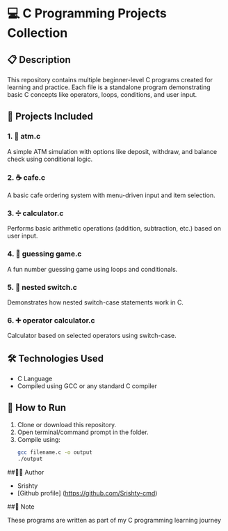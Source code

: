 # 💻 C Programming Projects Collection

## 📋 Description
This repository contains multiple beginner-level C programs created for learning and practice. Each file is a standalone program demonstrating basic C concepts like operators, loops, conditions, and user input.

## 📁 Projects Included

### 1. 🏧 atm.c  
A simple ATM simulation with options like deposit, withdraw, and balance check using conditional logic.

### 2. ☕ cafe.c  
A basic cafe ordering system with menu-driven input and item selection.

### 3. ➗ calculator.c  
Performs basic arithmetic operations (addition, subtraction, etc.) based on user input.

### 4. 🎯 guessing game.c  
A fun number guessing game using loops and conditionals.

### 5. 🔄 nested switch.c  
Demonstrates how nested switch-case statements work in C.

### 6. ➕ operator calculator.c  
Calculator based on selected operators using switch-case.

## 🛠 Technologies Used
- C Language
- Compiled using GCC or any standard C compiler

## 🚀 How to Run
1. Clone or download this repository.
2. Open terminal/command prompt in the folder.
3. Compile using:
   ```bash
   gcc filename.c -o output
   ./output

##🙋‍♀ Author
- Srishty
- [Github profile] (https://github.com/Srishty-cmd) 

##📌 Note

These programs are written as part of my C programming learning journey
